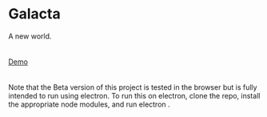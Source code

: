 # Galacta
A new world.
<br>
<br>
<br>
[Demo](https://specifiesdev.github.io/galacta/index)
<br>
<br>
<br>
Note that the Beta version of this project is tested in the browser but is fully intended to run using electron. To run this on electron, clone the repo, install the appropriate node modules, and run electron .
